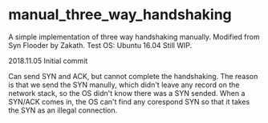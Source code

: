 # manual_three_way_handshaking
A simple implementation of three way handshaking manually.
Modified from Syn Flooder by Zakath.
Test OS: Ubuntu 16.04
Still WIP.

2018.11.05
Initial commit

Can send SYN and ACK, but cannot complete the handshaking.
The reason is that we send the SYN manully, which didn't leave any record on the network stack, so the OS didn't know there was a SYN sended.
When a SYN/ACK comes in, the OS can't find any corespond SYN so that it takes the SYN as an illegal connection.
